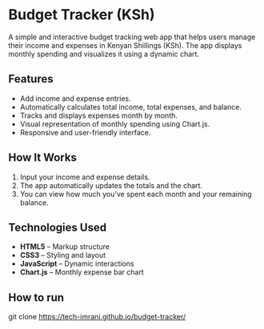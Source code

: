 # Budget Tracker (KSh)

A simple and interactive budget tracking web app that helps users manage their income and expenses in Kenyan Shillings (KSh). The app displays monthly spending and visualizes it using a dynamic chart.

## Features

- Add income and expense entries.
- Automatically calculates total income, total expenses, and balance.
- Tracks and displays expenses month by month.
- Visual representation of monthly spending using Chart.js.
- Responsive and user-friendly interface.

## How It Works

1. Input your income and expense details.
2. The app automatically updates the totals and the chart.
3. You can view how much you've spent each month and your remaining balance.

## Technologies Used

- **HTML5** – Markup structure
- **CSS3** – Styling and layout
- **JavaScript** – Dynamic interactions
- **Chart.js** – Monthly expense bar chart

## How to run
   git clone
   https://tech-imrani.github.io/budget-tracker/
